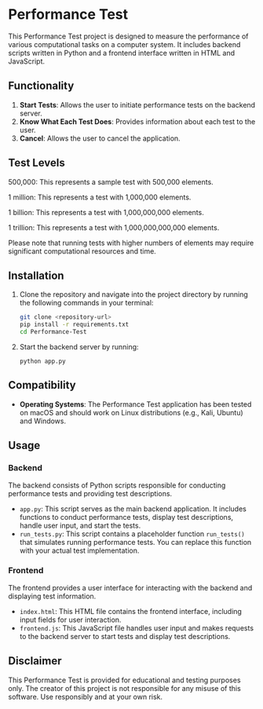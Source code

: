 # Performance Test

This Performance Test project is designed to measure the performance of various computational tasks on a computer system. It includes backend scripts written in Python and a frontend interface written in HTML and JavaScript.

## Functionality

1. **Start Tests**: Allows the user to initiate performance tests on the backend server.
2. **Know What Each Test Does**: Provides information about each test to the user.
3. **Cancel**: Allows the user to cancel the application.

## Test Levels

500,000: This represents a sample test with 500,000 elements.

1 million: This represents a test with 1,000,000 elements.

1 billion: This represents a test with 1,000,000,000 elements.

1 trillion: This represents a test with 1,000,000,000,000 elements.

Please note that running tests with higher numbers of elements may require significant computational resources and time.

## Installation

1. Clone the repository and navigate into the project directory by running the following commands in your terminal:

   ```bash
   git clone <repository-url>
   pip install -r requirements.txt
   cd Performance-Test
   ```

4. Start the backend server by running:
   ```
   python app.py
   ```

## Compatibility

- **Operating Systems**: The Performance Test application has been tested on macOS and should work on Linux distributions (e.g., Kali, Ubuntu) and Windows.

## Usage

### Backend

The backend consists of Python scripts responsible for conducting performance tests and providing test descriptions.

- `app.py`: This script serves as the main backend application. It includes functions to conduct performance tests, display test descriptions, handle user input, and start the tests.
- `run_tests.py`: This script contains a placeholder function `run_tests()` that simulates running performance tests. You can replace this function with your actual test implementation.

### Frontend

The frontend provides a user interface for interacting with the backend and displaying test information.

- `index.html`: This HTML file contains the frontend interface, including input fields for user interaction.
- `frontend.js`: This JavaScript file handles user input and makes requests to the backend server to start tests and display test descriptions.


## Disclaimer

This Performance Test is provided for educational and testing purposes only. The creator of this project is not responsible for any misuse of this software. Use responsibly and at your own risk.
